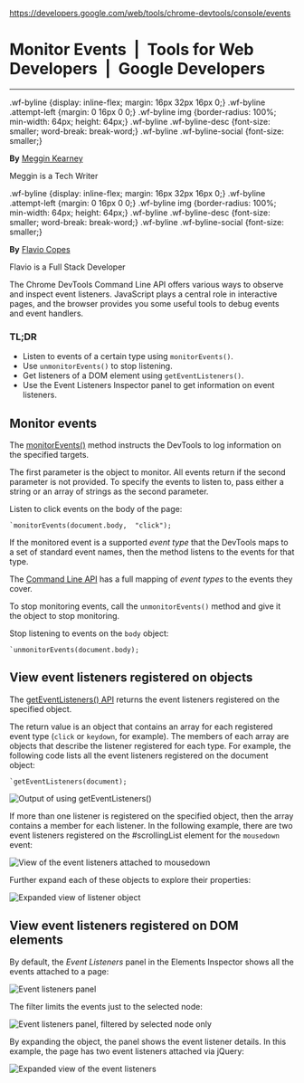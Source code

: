 

https://developers.google.com/web/tools/chrome-devtools/console/events

# Monitor Events  |  Tools for Web Developers  |  Google Developers

---------------------------
.wf-byline {display: inline-flex; margin: 16px 32px 16px 0;} .wf-byline .attempt-left {margin: 0 16px 0 0;} .wf-byline img {border-radius: 100%; min-width: 64px; height: 64px;} .wf-byline .wf-byline-desc {font-size: smaller; word-break: break-word;} .wf-byline .wf-byline-social {font-size: smaller;}

**By** [Meggin Kearney](https://developers.google.com/web/resources/contributors/megginkearney)

Meggin is a Tech Writer

.wf-byline {display: inline-flex; margin: 16px 32px 16px 0;} .wf-byline .attempt-left {margin: 0 16px 0 0;} .wf-byline img {border-radius: 100%; min-width: 64px; height: 64px;} .wf-byline .wf-byline-desc {font-size: smaller; word-break: break-word;} .wf-byline .wf-byline-social {font-size: smaller;}



**By** [Flavio Copes](https://developers.google.com/web/resources/contributors/flaviocopes)

Flavio is a Full Stack Developer

The Chrome DevTools Command Line API offers various ways to observe and inspect event listeners. JavaScript plays a central role in interactive pages, and the browser provides you some useful tools to debug events and event handlers.

### TL;DR

*   Listen to events of a certain type using `monitorEvents()`.
*   Use `unmonitorEvents()` to stop listening.
*   Get listeners of a DOM element using `getEventListeners()`.
*   Use the Event Listeners Inspector panel to get information on event listeners.

## []()Monitor events

The [monitorEvents()](https://developers.google.com/web/tools/chrome-devtools/debug/command-line/command-line-reference#monitoreventsobject-events) method instructs the DevTools to log information on the specified targets.

The first parameter is the object to monitor. All events return if the second parameter is not provided. To specify the events to listen to, pass either a string or an array of strings as the second parameter.

Listen to click events on the body of the page:

```
`monitorEvents(document.body,  "click");
```

If the monitored event is a supported _event type_ that the DevTools maps to a set of standard event names, then the method listens to the events for that type.

The [Command Line API](https://developers.google.com/web/tools/chrome-devtools/debug/command-line/command-line-reference) has a full mapping of _event types_ to the events they cover.

To stop monitoring events, call the `unmonitorEvents()` method and give it the object to stop monitoring.

Stop listening to events on the `body` object:

```
`unmonitorEvents(document.body);
```

## [](#top_of_page)View event listeners registered on objects

The [getEventListeners() API](https://developers.google.com/web/tools/chrome-devtools/debug/command-line/command-line-reference#geteventlistenersobject) returns the event listeners registered on the specified object.

The return value is an object that contains an array for each registered event type (`click` or `keydown`, for example). The members of each array are objects that describe the listener registered for each type. For example, the following code lists all the event listeners registered on the document object:

```
`getEventListeners(document);
```

![Output of using getEventListeners()](https://developers.google.com/web/tools/chrome-devtools/console/images/events-call-geteventlisteners.png)

If more than one listener is registered on the specified object, then the array contains a member for each listener. In the following example, there are two event listeners registered on the #scrollingList element for the `mousedown` event:

![View of the event listeners attached to mousedown](https://developers.google.com/web/tools/chrome-devtools/console/images/events-geteventlisteners_multiple.png)

Further expand each of these objects to explore their properties:

![Expanded view of listener object](https://developers.google.com/web/tools/chrome-devtools/console/images/events-geteventlisteners_expanded.png)

## [](#top_of_page)View event listeners registered on DOM elements

By default, the _Event Listeners_ panel in the Elements Inspector shows all the events attached to a page:

![Event listeners panel](https://developers.google.com/web/tools/chrome-devtools/console/images/events-eventlisteners_panel.png)

The filter limits the events just to the selected node:

![Event listeners panel, filtered by selected node only](https://developers.google.com/web/tools/chrome-devtools/console/images/events-eventlisteners_panel_filtered.png)

By expanding the object, the panel shows the event listener details. In this example, the page has two event listeners attached via jQuery:

![Expanded view of the event listeners](https://developers.google.com/web/tools/chrome-devtools/console/images/events-eventlisteners_panel_details.png)